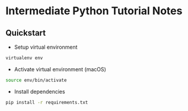 # Intermediate Python Tutorial Notes

## Quickstart
* Setup virtual environment

```bash
virtualenv env
```

* Activate virtual environment (macOS)

```bash
source env/bin/activate
```

* Install dependencies

```bash
pip install -r requirements.txt
```
